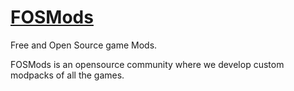 # [FOSMods](https://fosmods.github.io)

Free and Open Source game Mods.  

FOSMods is an opensource community where we develop custom modpacks of all the games.
